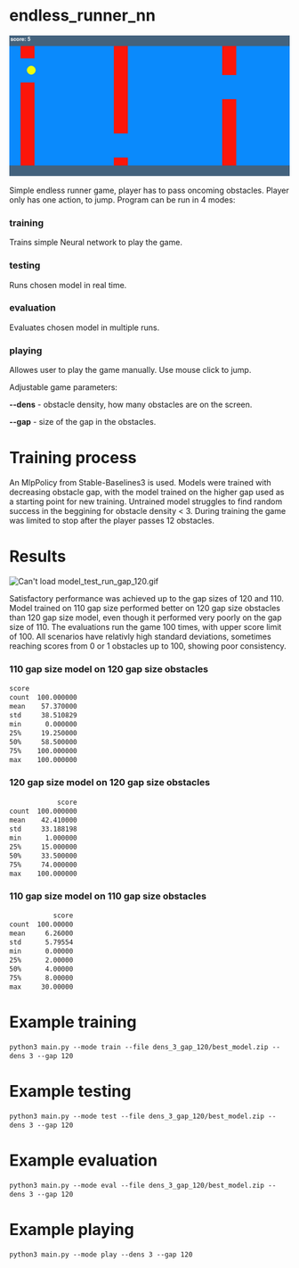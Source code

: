 # endless_runner_nn

![Can't load thumbnail.png](./thumbnail.png)

Simple endless runner game, player has to pass oncoming obstacles. Player only has one action, to jump. Program can be run in 4 modes:

### training
Trains simple Neural network to play the game.

### testing
Runs chosen model in real time.

### evaluation
Evaluates chosen model in multiple runs.

### playing
Allowes user to play the game manually. Use mouse click to jump.

Adjustable game parameters:

**--dens** - obstacle density, how many obstacles are on the screen.

**--gap** - size of the gap in the obstacles.

# Training process

An MlpPolicy from Stable-Baselines3 is used. Models were trained with decreasing obstacle gap, with the model trained on the higher gap used as a starting point for new training. Untrained model struggles to find random success in the beggining for obstacle density < 3. During training the game was limited to stop after the player passes 12 obstacles.

# Results

![Can't load model_test_run_gap_120.gif](./model_test_run_gap_120.gif)

Satisfactory performance was achieved up to the gap sizes of 120 and 110. Model trained on 110 gap size performed better on 120 gap size obstacles than 120 gap size model, even though it performed very poorly on the gap size of 110. The evaluations run the game 100 times, with upper score limit of 100. All scenarios have relativly high standard deviations, sometimes reaching scores from 0 or 1 obstacles up to 100, showing poor consistency.

### 110 gap size model on 120 gap size obstacles

```
score
count  100.000000
mean    57.370000
std     38.510829
min      0.000000
25%     19.250000
50%     58.500000
75%    100.000000
max    100.000000
```

### 120 gap size model on 120 gap size obstacles

```
            score
count  100.000000
mean    42.410000
std     33.188198
min      1.000000
25%     15.000000
50%     33.500000
75%     74.000000
max    100.000000
```

### 110 gap size model on 110 gap size obstacles
```
           score
count  100.00000
mean     6.26000
std      5.79554
min      0.00000
25%      2.00000
50%      4.00000
75%      8.00000
max     30.00000
```


# Example training
```
python3 main.py --mode train --file dens_3_gap_120/best_model.zip --dens 3 --gap 120
```

# Example testing
```
python3 main.py --mode test --file dens_3_gap_120/best_model.zip --dens 3 --gap 120
```

# Example evaluation
```
python3 main.py --mode eval --file dens_3_gap_120/best_model.zip --dens 3 --gap 120
```

# Example playing
```
python3 main.py --mode play --dens 3 --gap 120
```